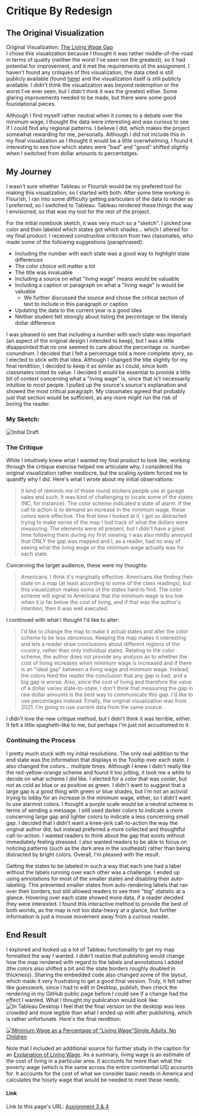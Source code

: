 # Critique By Redesign    
## The Original Visualization    
Original Visualization: [The Living Wage Gap](https://www.statista.com/chart/25574/living-wage-vs-minimum-wage-by-us-state/)    
I chose this visualization because I thought it was rather middle-of-the-road in terms of quality (neither the worst I've seen nor the greatest), so it had potential for improvement, and it met the requirements of the assignment. I haven't found any critiques of this visualization, the data cited is still publicly available (found [here](https://livingwage.mit.edu)) and the visualization itself is still publicly available. I didn't think the visualization was beyond redemption or the worst I've ever seen, but I didn't think it was the greatest either. Some glaring improvements needed to be made, but there were some good foundational pieces.

Although I find myself rather neutral when it comes to a debate over the minimum wage, I thought the data were interesting and was curious to see if I could find any regional patterns. I believe I did, which makes the project somewhat rewarding for me, personally. Although I did not include this in my final visualization  as I thought it would be a little overwhelming, I found it interesting to see how which states were "bad" and "good" shifted slightly when I switched from dollar amounts to percentatges.    

## My Journey    
I wasn't sure whether Tableau or Flourish would be my prefered tool for making this visualization, so I started with both. After some time working in Flourish, I ran into some difficulty getting particulars of the data to render as I preferred, so I switched to Tableau. Tableau rendered these things the way I envisioned, so that was my tool for the rest of the project.



For the initial notebook sketch, it was very much so a "sketch". I picked one color and then labeled which states got which shades... which I altered for my final product. I received constructive criticism from two classmates, who made some of the following suggestions (paraphrased):   
- Including the number with each state was a good way to highlight state differences
- The color choice will matter a lot
- The title was invaluable
- Including a source on what "living wage" means would be valuable
- Including a caption or paragraph on what a "living wage" is would be valuable
  - We further discussed the source and chose the critical section of text to include in this paragraph or caption
- Updating the data to the current year is a good idea
- Neither student felt strongly about listing the percentage or the literaly dollar difference

I was pleased to see that including a number with each state was important (an aspect of the original design I intended to keep), but I was a little disappointed that no one seemed to care about the percentage vs. number conundrum. I decided that I felt a percentage told a more complete story, so I elected to stick with that idea. Although I changed the title slightly for my final rendition, I decided to keep it as similar as I could, since both classmates noted its value. I decided it would be essential to provide a little bit of context concerning what a "living wage" is, since that is't necessarily intuitive to most people. I pulled up the source's source's explanation and showed the most critical paragraph. My classmates agreed that probably just that section would be sufficient, as any more might run the risk of boring the reader.

### My Sketch:
![Initial Draft](/Sketch.png)

### The Critique

While I intuitively knew what I wanted my final product to look like, working through the critique exercise helped me articulate why. I considered the original visualization rather mediocre, but the scaling system forced me to quanitfy why I did. Here's what I wrote about my initial observations:
>It kind of reminds me of those round stickers people use at garage sales and such. It was kind of challenging to locate some of the states (NC, for instance). The color scheme indicated a state of alarm. If the call to action is to demand an increase in the minimum wage, these colors were effective. The first time I looked at it, I got so distracted trying to make sense of the map I lost track of what the dollars were measuring. The elements were all present, but I didn't have a great time following them during my first viewing. I was also mildly annoyed that ONLY the gap was mapped and I, as a reader, had no way of seeing what the living wage or the minimum wage actually was for each state.

Concerning the target audience, these were my thoughts:
> Americans. I think it's marginally effective. Americans like finding their state on a map (at least according to some of the class readings), but this visualization makes some of the states hard to find. The color scheme will signal to Americans that the minimum wage is too low when it is far below the cost of living, and if that was the author's intention, then it was well executed.

I continued with what I thought I'd like to alter:
> I'd like to change the map to make it actual states and alter the color scheme to be less obnoxious. Keeping the map makes it interesting and lets a reader draw conclusions about different regions of the country, rather than only individual states. Relating to the color scheme, the author does not provide any analysis as to whether the cost of living increases when minimum wage is increased and if there is an "ideal gap" between a living wage and minimum wage. Instead, the colors feed the reader the conclusion that any gap is bad, and a big gap is worse. Also, since the cost of living and therefore the value of a dollar varies state-to-state, I don't think that measuring the gap in raw dollar amounts is the best way to communicate this gap. I'd like to use percentages instead. Finally, the original visualization was from 2021. I'm going to use current data from the same source.


I didn't love the new critique method, but I didn't think it was terrible, either. It felt a little spaghetti-like to me, but perhaps I'm just not accustomed to it.

### Continuing the Process
I pretty much stuck with my initial resolutions. The only real addition to the end state was the information that displays in the Tooltip over each state. I also changed the colors... multiple times. Although I knew I didn't really like the red-yellow-orange scheme and found it too jolting, it took me a while to decide on what scheme I *did* like. I elected for a color that was cooler, but not as cold as blue or as positive as green. I didn't want to suggest that a large gap is a good thing with green or blue shades, but I'm not an activist trying to lobby for an increase in the minimum wage, either, so I didn't want to use alarmist colors. I thought a purple scale would be a neutral scheme in terms of sending a message. I still used darker colors to indicate a more concerning large gap and lighter colors to indicate a less concerning small gap. I decided that I didn't want a knee-jerk call-to-action the way the original author did, but instead preferred a more collected and thoughtful call-to-action. I wanted readers to think about the gap that exists without immediately feeling stressed. I also wanted readers to be able to focus on noticing patterns (such as the dark area in the southeast) rather than being distracted by bright colors. Overall, I'm pleased with the result.

Getting the states to be labeled in such a way that each one had a label without the labels running over each other was a challenge. I ended up using annotations for most of the smaller states and disabling their auto-labeling. This prevented smaller states from auto-rendering labels that ran over their borders, but still allowed readers to see their "big" statistic at a glance. Hovering over each state showed more data, if a reader decided they were interested. I found this interactive method to provide the best of both worlds, as the map is not too data-heavy at a glance, but further information is just a mouse movement away from a curious reader.

## End Result
I explored and looked up a lot of Tableau functionality to get my map formatted the way I wanted. I didn't realize that publishing would change how the map rendered with regard to the labels and annotations I added (the colors also shifted a bit and the state borders roughly doubled in thickness). Sharing the embedded code also changed some of the layout, which made it very frustrating to get a good final version. Truly, it felt rather like guesswork, since I had to edit in Desktop, publish, then check the rendering in my GitHub public page before I could see if a change had the effect I wanted.
What I thought my pubilcation would look like:
![In Tableau Desktop](/Target.png)
I feel that the final version on the desktop was less crowded and more legible than what I ended up with after publishing, which is rather unfortunate. Here's the final rendition:

<div class='tableauPlaceholder' id='viz1695266829083' style='position: relative'><noscript><a href='#'><img alt='Minimum Wage as a Percentage of &quot;Living Wage&quot;Single Adults, No Children ' src='https:&#47;&#47;public.tableau.com&#47;static&#47;images&#47;As&#47;Assignment34_16952631849160&#47;Dashboard1&#47;1_rss.png' style='border: none' /></a></noscript><object class='tableauViz'  style='display:none;'><param name='host_url' value='https%3A%2F%2Fpublic.tableau.com%2F' /> <param name='embed_code_version' value='3' /> <param name='site_root' value='' /><param name='name' value='Assignment34_16952631849160&#47;Dashboard1' /><param name='tabs' value='no' /><param name='toolbar' value='yes' /><param name='static_image' value='https:&#47;&#47;public.tableau.com&#47;static&#47;images&#47;As&#47;Assignment34_16952631849160&#47;Dashboard1&#47;1.png' /> <param name='animate_transition' value='yes' /><param name='display_static_image' value='yes' /><param name='display_spinner' value='yes' /><param name='display_overlay' value='yes' /><param name='display_count' value='yes' /><param name='language' value='en-US' /><param name='filter' value='publish=yes' /></object>
</div>
<script type='text/javascript'>
 var divElement = document.getElementById('viz1695266829083');
 var vizElement = divElement.getElementsByTagName('object')[0]; 
 if ( divElement.offsetWidth > 800 ) { vizElement.style.width='100%';vizElement.style.height=(divElement.offsetWidth*0.75)+'px';}
 else if ( divElement.offsetWidth > 500 ) { vizElement.style.width='100%';vizElement.style.height=(divElement.offsetWidth*0.75)+'px';}
 else { vizElement.style.width='100%';vizElement.style.height='777px';}  
 var scriptElement = document.createElement('script');   
 scriptElement.src = 'https://public.tableau.com/javascripts/api/viz_v1.js';
 vizElement.parentNode.insertBefore(scriptElement, vizElement);
</script>

Note that I included an additional source for further study in the caption for an [Explanation of Living Wage](https://livingwage.mit.edu/resources/Living-Wage-Users-Guide-Technical-Documentation-2023-02-01.pdf). As a summary, living wage is an estimate of the cost of living in a particular area. It accounts for more than what the poverty wage (which is the same across the entire continental US) accounts for. It accounts for the cost of what we consider basic needs in America and calculates the hourly wage that would be needed to meet these needs.

#### Link
Link to this page's URL: [Assignment 3 & 4](https://abiabrown.github.io/TSWD/Assignment_3&4)
